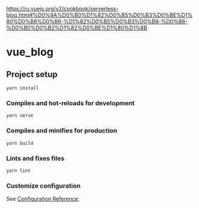 https://ru.vuejs.org/v2/cookbook/serverless-blog.html#%D0%9A%D0%B0%D1%82%D0%B5%D0%B3%D0%BE%D1%80%D0%B8%D0%B8-%D1%82%D0%B5%D0%B3%D0%B8-%D0%B8-%D0%B0%D0%B2%D1%82%D0%BE%D1%80%D1%8B

# vue_blog

## Project setup
```
yarn install
```

### Compiles and hot-reloads for development
```
yarn serve
```

### Compiles and minifies for production
```
yarn build
```

### Lints and fixes files
```
yarn lint
```

### Customize configuration
See [Configuration Reference](https://cli.vuejs.org/config/).
